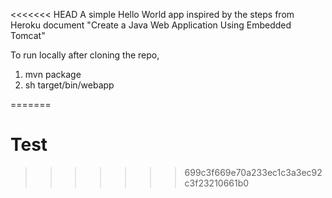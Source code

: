 <<<<<<< HEAD
A simple Hello World app inspired by the steps from Heroku document "Create a Java Web Application Using Embedded Tomcat"

To run locally after cloning the repo,

1. mvn package
2. sh target/bin/webapp 

=======
# Test
>>>>>>> 699c3f669e70a233ec1c3a3ec92c3f23210661b0
